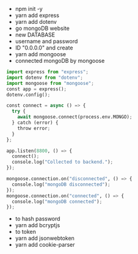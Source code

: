 - npm init -y
- yarn add express
- yarn add dotenv
- go mongoDB website
- new DATABASE
- username and password
- ID "0.0.0.0" and create
- yarn add mongoose
- connected mongoDB by mongoose

```py
import express from "express";
import dotenv from "dotenv";
import mongoose from "mongoose";
const app = express();
dotenv.config();

const connect = async () => {
  try {
    await mongoose.connect(process.env.MONGO);
  } catch (error) {
    throw error;
  }
};

app.listen(8800, () => {
  connect();
  console.log("Collected to backend.");
});

mongoose.connection.on("disconnected", () => {
  console.log("mongoDB disconnected");
});
mongoose.connection.on("connected", () => {
  console.log("mongoDB connected");
});

```

- to hash password
- yarn add bcryptjs
- to token
- yarn add jsonwebtoken
- yarn add cookie-parser
